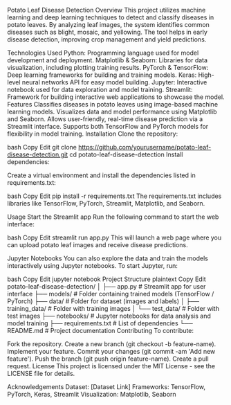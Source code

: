 Potato Leaf Disease Detection
Overview
This project utilizes machine learning and deep learning techniques to detect and classify diseases in potato leaves. By analyzing leaf images, the system identifies common diseases such as blight, mosaic, and yellowing. The tool helps in early disease detection, improving crop management and yield predictions.

Technologies Used
Python: Programming language used for model development and deployment.
Matplotlib & Seaborn: Libraries for data visualization, including plotting training results.
PyTorch & TensorFlow: Deep learning frameworks for building and training models.
Keras: High-level neural networks API for easy model building.
Jupyter: Interactive notebook used for data exploration and model training.
Streamlit: Framework for building interactive web applications to showcase the model.
Features
Classifies diseases in potato leaves using image-based machine learning models.
Visualizes data and model performance using Matplotlib and Seaborn.
Allows user-friendly, real-time disease prediction via a Streamlit interface.
Supports both TensorFlow and PyTorch models for flexibility in model training.
Installation
Clone the repository:

bash
Copy
Edit
git clone https://github.com/yourusername/potato-leaf-disease-detection.git
cd potato-leaf-disease-detection
Install dependencies:

Create a virtual environment and install the dependencies listed in requirements.txt:

bash
Copy
Edit
pip install -r requirements.txt
The requirements.txt includes libraries like TensorFlow, PyTorch, Streamlit, Matplotlib, and Seaborn.

Usage
Start the Streamlit app
Run the following command to start the web interface:

bash
Copy
Edit
streamlit run app.py
This will launch a web page where you can upload potato leaf images and receive disease predictions.

Jupyter Notebooks
You can also explore the data and train the models interactively using Jupyter notebooks. To start Jupyter, run:

bash
Copy
Edit
jupyter notebook
Project Structure
plaintext
Copy
Edit
potato-leaf-disease-detection/
│
├── app.py                # Streamlit app for user interface
├── models/               # Folder containing trained models (TensorFlow / PyTorch)
├── data/                 # Folder for dataset (images and labels)
│   ├── training_data/    # Folder with training images
│   └── test_data/        # Folder with test images
├── notebooks/            # Jupyter notebooks for data analysis and model training
├── requirements.txt      # List of dependencies
└── README.md             # Project documentation
Contributing
To contribute:

Fork the repository.
Create a new branch (git checkout -b feature-name).
Implement your feature.
Commit your changes (git commit -am 'Add new feature').
Push the branch (git push origin feature-name).
Create a pull request.
License
This project is licensed under the MIT License - see the LICENSE file for details.

Acknowledgements
Dataset: [Dataset Link]
Frameworks: TensorFlow, PyTorch, Keras, Streamlit
Visualization: Matplotlib, Seaborn
